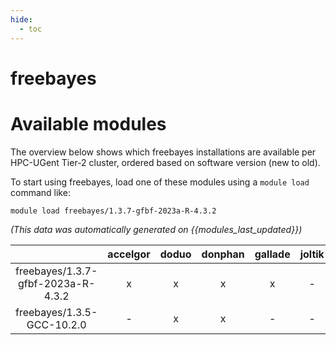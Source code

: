 ```yaml
---
hide:
  - toc
---
```


freebayes
=========

# Available modules


The overview below shows which freebayes installations are available per HPC-UGent Tier-2 cluster, ordered based on software version (new to old).

To start using freebayes, load one of these modules using a `module load` command like:

```shell
module load freebayes/1.3.7-gfbf-2023a-R-4.3.2
```

*(This data was automatically generated on {{modules_last_updated}})*  

| |accelgor|doduo|donphan|gallade|joltik|shinx|skitty|
| :---: | :---: | :---: | :---: | :---: | :---: | :---: | :---: |
|freebayes/1.3.7-gfbf-2023a-R-4.3.2|x|x|x|x|-|x|x|
|freebayes/1.3.5-GCC-10.2.0|-|x|x|-|-|-|-|
